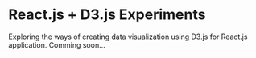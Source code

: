 # React.js + D3.js Experiments

Exploring the ways of creating data visualization using D3.js for React.js application.
Comming soon...

